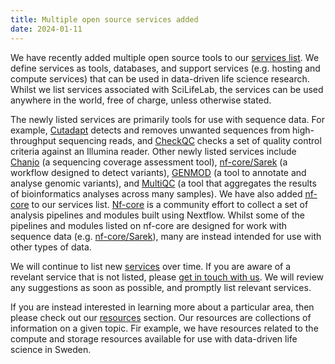 ```yaml
---
title: Multiple open source services added
date: 2024-01-11
---
```


We have recently added multiple open source tools to our [services list](/services/). We define services as tools, databases, and support services (e.g. hosting and compute services) that can be used in data-driven life science research. Whilst we list services associated with SciLifeLab, the services can be used anywhere in the world, free of charge, unless otherwise stated.

The newly listed services are primarily tools for use with sequence data. For example, [Cutadapt](https://cutadapt.readthedocs.io/) detects and removes unwanted sequences from high-throughput sequencing reads, and [CheckQC](http://checkqc.readthedocs.io/en/latest/) checks a set of quality control criteria against an Illumina reader. Other newly listed services include [Chanjo](https://github.com/Clinical-Genomics/chanjo) (a sequencing coverage assessment tool), [nf-core/Sarek](https://github.com/nf-core/sarek) (a workflow designed to detect variants), [GENMOD](https://github.com/Clinical-Genomics/genmod) (a tool to annotate and analyse genomic variants), and [MultiQC](https://multiqc.info) (a tool that aggregates the results of bioinformatics analyses across many samples). We have also added [nf-core](https://nf-co.re/) to our services list. [Nf-core](https://nf-co.re/) is a community effort to collect a set of analysis pipelines and modules built using Nextflow. Whilst some of the pipelines and modules listed on nf-core are designed for work with sequence data (e.g. [nf-core/Sarek](https://github.com/nf-core/sarek)), many are instead intended for use with other types of data.

We will continue to list new [services](/services/) over time. If you are aware of a revelant service that is not listed, please [get in touch with us](/contact/). We will review any suggestions as soon as possible, and promptly list relevant services.

If you are instead interested in learning more about a particular area, then please check out our [resources](/resources/) section. Our resources are collections of information on a given topic. Fir example, we have resources related to the compute and storage resources available for use with data-driven life science in Sweden.
